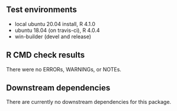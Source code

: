 ## Test environments
* local ubuntu 20.04 install, R 4.1.0
* ubuntu 18.04 (on travis-ci), R 4.0.4
* win-builder (devel and release)

## R CMD check results
There were no ERRORs, WARNINGs, or NOTEs.

## Downstream dependencies
There are currently no downstream dependencies for this package.
